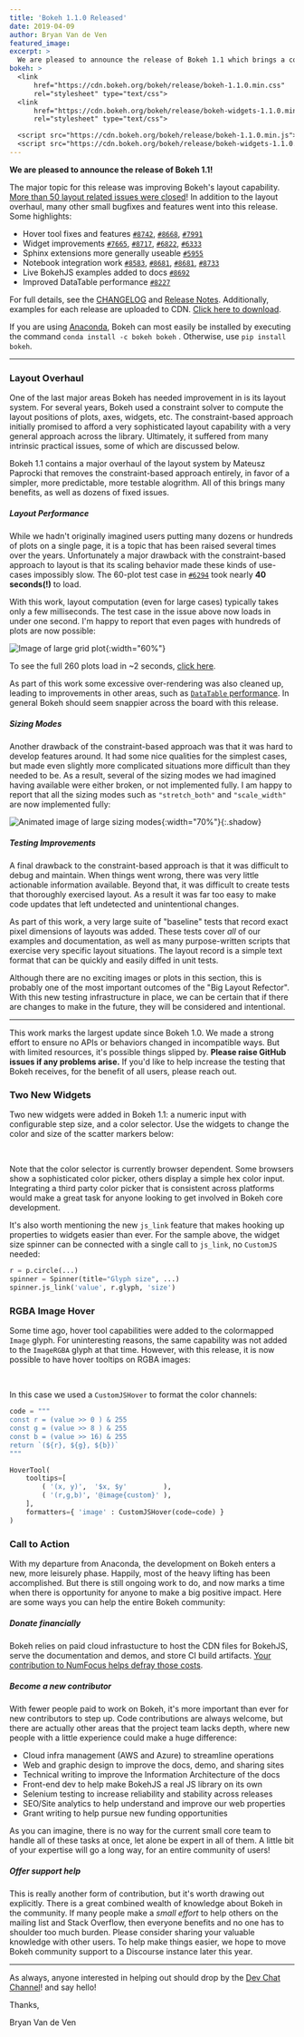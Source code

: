 ```yaml
---
title: 'Bokeh 1.1.0 Released'
date: 2019-04-09
author: Bryan Van de Ven
featured_image:
excerpt: >
  We are pleased to announce the release of Bokeh 1.1 which brings a completely revamped layout system!
bokeh: >
  <link
      href="https://cdn.bokeh.org/bokeh/release/bokeh-1.1.0.min.css"
      rel="stylesheet" type="text/css">
  <link
      href="https://cdn.bokeh.org/bokeh/release/bokeh-widgets-1.1.0.min.css"
      rel="stylesheet" type="text/css">

  <script src="https://cdn.bokeh.org/bokeh/release/bokeh-1.1.0.min.js"></script>
  <script src="https://cdn.bokeh.org/bokeh/release/bokeh-widgets-1.1.0.min.js"></script>
---
```


<style>
.shadow {
  -webkit-box-shadow: 9px 10px 35px -8px rgba(0,0,0,0.75);
-moz-box-shadow: 9px 10px 35px -8px rgba(0,0,0,0.75);
box-shadow: 9px 10px 35px -8px rgba(0,0,0,0.75);
}
</style>

**We are pleased to announce the release of Bokeh 1.1!**

The major topic for this release was improving Bokeh's layout capability. [More than 50 layout related issues were closed](https://github.com/bokeh/bokeh/issues?q=is%3Aclosed+is%3Aissue+milestone%3A1.1+label%3A%22tag%3A+layout%22)! In addition to the layout overhaul, many other small bugfixes and features went into this release. Some highlights:

* Hover tool fixes and features [`#8742`](https://github.com/bokeh/bokeh/issues/8742), [`#8668`](https://github.com/bokeh/bokeh/issues/8668), [`#7991`](https://github.com/bokeh/bokeh/issues/7991)
* Widget improvements [`#7665`](https://github.com/bokeh/bokeh/issues/7675), [`#8717`](https://github.com/bokeh/bokeh/issues/8717), [`#6822`](https://github.com/bokeh/bokeh/issues/6822), [`#6333`](https://github.com/bokeh/bokeh/issues/6333)
* Sphinx extensions more generally useable [`#5955`](https://github.com/bokeh/bokeh/issues/5955)
* Notebook integration work [`#8583`](https://github.com/bokeh/bokeh/issues/8583), [`#8681`](https://github.com/bokeh/bokeh/issues/8681), [`#8681`](https://github.com/bokeh/bokeh/issues/8713), [`#8733`](https://github.com/bokeh/bokeh/issues/8733)
* Live BokehJS examples added to docs [`#8692`](https://github.com/bokeh/bokeh/issues/8692)
* Improved DataTable performance [`#8227`](https://github.com/bokeh/bokeh/issues/8227)

For full details, see the [CHANGELOG](https://github.com/bokeh/bokeh/blob/master/CHANGELOG)
and [Release Notes](https://bokeh.pydata.org/en/latest/docs/releases.html).
Additionally, examples for each release are uploaded to CDN.
[Click here to download](https://cdn.bokeh.org/bokeh/examples/examples-1.1.0.zip).

If you are using
[Anaconda](https://www.anaconda.com/downloads), Bokeh can most easily be installed
by executing the command ``conda install -c bokeh bokeh`` . Otherwise, use
``pip install bokeh``.

-----

### Layout Overhaul

One of the last major areas Bokeh has needed improvement in is its layout system.
For several years, Bokeh used a constraint solver to compute the layout
positions of plots, axes, widgets, etc. The constraint-based approach initially
promised to afford a very sophisticated layout capability with a very general
approach across the library. Ultimately, it suffered from many intrinsic
practical issues, some of which are discussed below.

Bokeh 1.1 contains a major overhaul of the layout system by Mateusz Paprocki
that removes the constraint-based approach entirely, in favor of a simpler,
more predictable, more testable alogrithm. All of this brings many benefits,
as well as dozens of fixed issues.

##### Layout Performance

While we hadn't originally imagined users putting many dozens or hundreds of
plots on a single page, it is a topic that has been raised several times over
the years. Unfortunately a major drawback with the constraint-based approach to
layout is that its scaling behavior made these kinds of use-cases impossibly
slow. The 60-plot test case in
[`#6294`](https://github.com/bokeh/bokeh/issues/6294)
took nearly <b>40 seconds(!)</b> to load.


With this work, layout computation (even for large cases) typically takes only
a few milliseconds. The test case in the issue above now loads in under one
second. I'm happy to report that even pages with hundreds of plots are now
possible:

![Image of large grid plot](/images/release-1-1-0/large-grid.png){:width="60%"}

To see the full 260 plots load in ~2 seconds, <a href="https://blog.bokeh.org/static/release-1-1-0/large-grid.html" target="_blank">click here</a>.

As part of this work some excessive over-rendering was also cleaned up, leading
to improvements in other areas, such as
[`DataTable` performance](https://github.com/bokeh/bokeh/issues/8227).
In general Bokeh should seem snappier across the board with this release.

##### Sizing Modes

Another drawback of the constraint-based approach was that it was hard to
develop features around. It had some nice qualities for the simplest cases,
but made even slightly more complicated situations more difficult than they
needed to be. As a result, several of the sizing modes we had imagined having
available were either broken, or not implemented fully. I am happy to report
that all the sizing modes such as `"stretch_both"` and `"scale_width"` are
now implemented fully:

![Animated image of large sizing modes](/images/release-1-1-0/sizing-mode.gif){:width="70%"}{:.shadow}


##### Testing Improvements

A final drawback to the constraint-based approach is that it was difficult to
debug and maintain. When things went wrong, there was very little actionable
information available. Beyond that, it was difficult to create tests that
thoroughly exercised layout. As a result it was far too easy to make code
updates that left undetected and unintentional changes.

As part of this work, a very large suite of "baseline" tests that record exact
pixel dimensions of layouts was added. These tests cover *all* of our examples
and documentation, as well as many purpose-written scripts that exercise very
specific layout situations. The layout record is a simple text format that can
be quickly and easily diffed in unit tests.

Although there are no exciting images or plots in this section, this is
probably one of the most important outcomes of the "Big Layout Refector".
With this new testing infrastructure in place, we can be certain that if there
are changes to make in the future, they will be considered and intentional.

---

This work marks the largest update since Bokeh 1.0. We made a strong
effort to ensure no APIs or behaviors changed in incompatible ways. But with
limited resources, it's possible things slipped by. <b>Please raise GitHub issues
if any problems arise.</b> If you'd like to help increase the testing that Bokeh
receives, for the benefit of all users, please reach out.

### Two New Widgets

Two new widgets were added in Bokeh 1.1: a numeric input with configurable
step size, and a color selector. Use the widgets to change the color
and size of the scatter markers below:

&nbsp;

<center>
<div id="two-new-widgets-plot"></div>
</center>

<script>
  fetch('/static/release-1-1-0/two-new-widgets.json')
    .then(function(response) { return response.json(); })
    .then(function(item) { Bokeh.embed.embed_item(item, "two-new-widgets-plot"); })
</script>

Note that the color selector is currently browser dependent. Some browsers
show a sophisticated color picker, others display a simple hex color input.
Integrating a third party color picker that is consistent across platforms
would make a great task for anyone looking to get involved in Bokeh core
development.

It's also worth mentioning the new `js_link` feature that makes hooking up
properties to widgets easier than ever. For the sample above, the widget
size spinner can be connected with a single call to `js_link`, no `CustomJS`
needed:

```python
r = p.circle(...)
spinner = Spinner(title="Glyph size", ...)
spinner.js_link('value', r.glyph, 'size')
```

### RGBA Image Hover

Some time ago, hover tool capabilities were added to the colormapped `Image`
glyph. For uninteresting reasons, the same capability was not added to the
`ImageRGBA` glyph at that time. However, with this release, it is now possible
to have hover tooltips on RGBA images:

&nbsp;

<center>
<div id="image-rgba-hover"></div>
</center>

<script>
  fetch('/static/release-1-1-0/image-rgba-hover.json')
    .then(function(response) { return response.json(); })
    .then(function(item) { Bokeh.embed.embed_item(item, "image-rgba-hover"); })
</script>

In this case we used a `CustomJSHover` to format the color channels:

```python
code = """
const r = (value >> 0 ) & 255
const g = (value >> 8 ) & 255
const b = (value >> 16) & 255
return `(${r}, ${g}, ${b})`
"""

HoverTool(
    tooltips=[
        ( '(x, y)',  '$x, $y'         ),
        ( '(r,g,b)', '@image{custom}' ),
    ],
    formatters={ 'image' : CustomJSHover(code=code) }
)
```

### Call to Action

With my departure from Anaconda, the development on Bokeh enters a new, more
leisurely phase. Happily, most of the heavy lifting has been accomplished.
But there is still ongoing work to do, and now marks a time when there is
opportunity for anyone to make a big positive impact. Here  are some ways
you can help the entire Bokeh community:

##### Donate financially

Bokeh relies on paid cloud infrastucture to host the CDN files for BokehJS,
serve the documentation and demos, and store CI build artifacts. [Your contribution
to NumFocus helps defray those costs](https://numfocus.salsalabs.org/donate-to-bokeh/index.html).

##### Become a new contributor

With fewer people paid to work on Bokeh, it's more important than ever for new
contributors to step up. Code contributions are always welcome, but there are
actually other areas that the project team lacks depth, where new people with
a little experience could make a huge difference:

* Cloud infra management (AWS and Azure) to streamline operations
* Web and graphic design to improve the docs, demo, and sharing sites
* Technical writing to improve the Information Architecture of the docs
* Front-end dev to help make BokehJS a real JS library on its own
* Selenium testing to increase reliability and stability across releases
* SEO/Site analytics to help understand and improve our web properties
* Grant writing to help pursue new funding opportunities

As you can imagine, there is no way for the current small core team to handle
all of these tasks at once, let alone be expert in all of them. A little bit
of your expertise will go a long way, for an entire community of users!

##### Offer support help

This is really another form of contribution, but it's worth drawing out
explicitly. There is a great combined wealth of knowledge about Bokeh in the
community. If many people make a *small effort* to help others on the mailing
list and Stack Overflow, then everyone benefits and no one has to shoulder
too much burden. Please consider sharing your valuable knowledge with other
users. To help make things easier, we hope to move Bokeh community support to
a Discourse instance later this year.

----

As always, anyone interested in helping out should drop by the
[Dev Chat Channel](https://gitter.im/bokeh/bokeh-dev)! and say hello!

Thanks,

Bryan Van de Ven
